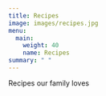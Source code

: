 ```yaml
---
title: Recipes
image: images/recipes.jpg
menu:
  main:
    weight: 40
    name: Recipes
summary: " "
---
```


Recipes our family loves

<!--more-->
